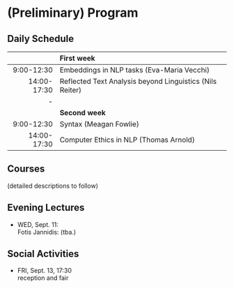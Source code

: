 
# (Preliminary) Program 

## Daily Schedule

| | First week
|---:|:---
| 9:00-12:30 | Embeddings in NLP tasks (Eva-Maria Vecchi) 
| 14:00-17:30 | Reflected Text Analysis beyond Linguistics (Nils Reiter) 
|-
| | **Second week**
| 9:00-12:30 | Syntax (Meagan Fowlie) 
| 14:00-17:30 | Computer Ethics in NLP (Thomas Arnold) 


## Courses

(detailed descriptions to follow)


## Evening Lectures

+ WED, Sept. 11:   
  Fotis Jannidis: (tba.)


## Social Activities

+ FRI, Sept. 13, 17:30   
  reception and fair
